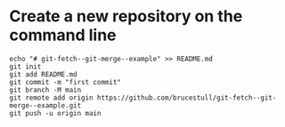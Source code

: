 # Create a new repository on the command line

```
echo "# git-fetch--git-merge--example" >> README.md
git init
git add README.md
git commit -m "first commit"
git branch -M main
git remote add origin https://github.com/brucestull/git-fetch--git-merge--example.git
git push -u origin main
```